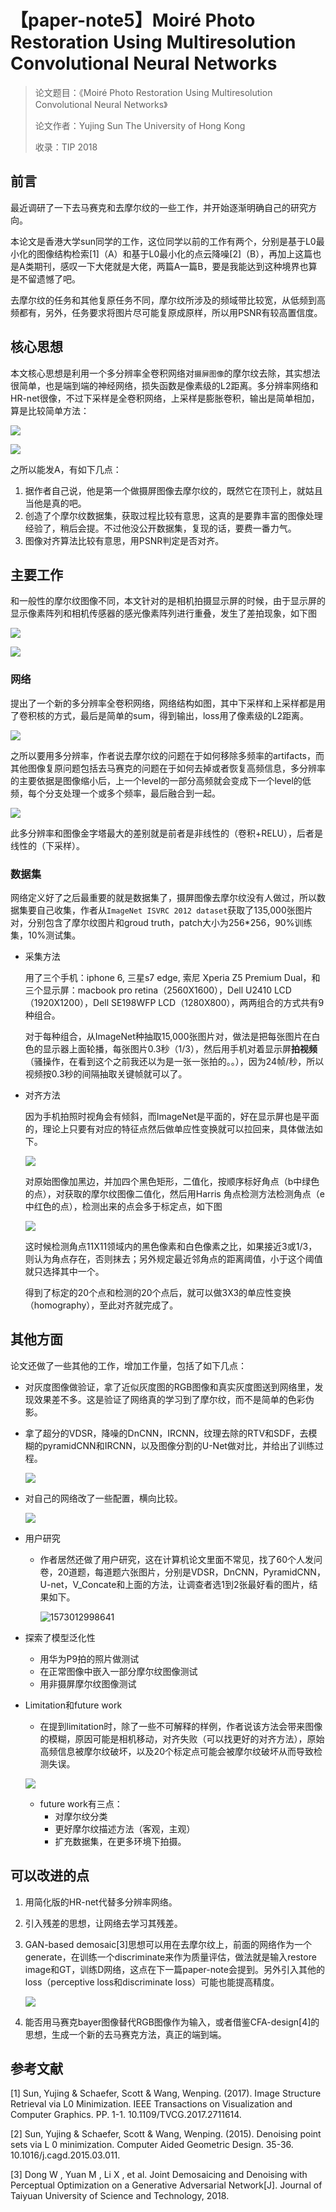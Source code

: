 # 【paper-note5】Moiré Photo Restoration Using Multiresolution Convolutional Neural Networks

> 论文题目：《Moiré Photo Restoration Using Multiresolution Convolutional Neural Networks》
>
> 论文作者：Yujing Sun The University of Hong Kong
>
> 收录：TIP 2018

## 前言

最近调研了一下去马赛克和去摩尔纹的一些工作，并开始逐渐明确自己的研究方向。

本论文是香港大学sun同学的工作，这位同学以前的工作有两个，分别是基于L0最小化的图像结构检索[1]（A）和基于L0最小化的点云降噪[2]（B），再加上这篇也是A类期刊，感叹一下大佬就是大佬，两篇A一篇B，要是我能达到这种境界也算是不留遗憾了吧。

去摩尔纹的任务和其他复原任务不同，摩尔纹所涉及的频域带比较宽，从低频到高频都有，另外，任务要求将图片尽可能复原成原样，所以用PSNR有较高置信度。

## 核心思想

本文核心思想是利用一个多分辨率全卷积网络对`摄屏图像`的摩尔纹去除，其实想法很简单，也是端到端的神经网络，损失函数是像素级的L2距离。多分辨率网络和HR-net很像，不过下采样是全卷积网络，上采样是膨胀卷积，输出是简单相加，算是比较简单方法：

![](https://raw.githubusercontent.com/Badstu/pic_set/master/img/20191105223517.png)

![](https://raw.githubusercontent.com/Badstu/pic_set/master/img/20191105223611.png)

之所以能发A，有如下几点：

1. 据作者自己说，他是第一个做摄屏图像去摩尔纹的，既然它在顶刊上，就姑且当他是真的吧。
2. 创造了个摩尔纹数据集，获取过程比较有意思，这真的是要靠丰富的图像处理经验了，稍后会提。不过他没公开数据集，复现的话，要费一番力气。
3. 图像对齐算法比较有意思，用PSNR判定是否对齐。

## 主要工作

和一般性的摩尔纹图像不同，本文针对的是相机拍摄显示屏的时候，由于显示屏的显示像素阵列和相机传感器的感光像素阵列进行重叠，发生了差拍现象，如下图

![](https://raw.githubusercontent.com/Badstu/pic_set/master/img/20191106112627.png)

![](https://raw.githubusercontent.com/Badstu/pic_set/master/img/20191106105417.png)

### 网络

提出了一个新的多分辨率全卷积网络，网络结构如图，其中下采样和上采样都是用了卷积核的方式，最后是简单的sum，得到输出，loss用了像素级的L2距离。

![](https://raw.githubusercontent.com/Badstu/pic_set/master/img/20191106105543.png)

之所以要用多分辨率，作者说去摩尔纹的问题在于如何移除多频率的artifacts，而其他图像复原问题包括去马赛克的问题在于如何去掉或者恢复高频信息，多分辨率的主要依据是图像缩小后，上一个level的一部分高频就会变成下一个level的低频，每个分支处理一个或多个频率，最后融合到一起。

![](https://raw.githubusercontent.com/Badstu/pic_set/master/img/20191106110803.png)

此多分辨率和图像金字塔最大的差别就是前者是非线性的（卷积+RELU），后者是线性的（下采样）。

### 数据集

网络定义好了之后最重要的就是数据集了，摄屏图像去摩尔纹没有人做过，所以数据集要自己收集，作者从`ImageNet ISVRC 2012 dataset`获取了135,000张图片对，分别包含了摩尔纹图片和groud truth，patch大小为256\*256，90%训练集，10%测试集。

* 采集方法

  用了三个手机：iphone 6, 三星s7 edge, 索尼 Xperia Z5 Premium Dual，和三个显示屏：macbook pro retina（2560X1600），Dell U2410 LCD（1920X1200），Dell SE198WFP LCD（1280X800），两两组合的方式共有9种组合。

  对于每种组合，从ImageNet种抽取15,000张图片对，做法是把每张图片在白色的显示器上面轮播，每张图片0.3秒（1/3），然后用手机对着显示屏**拍视频**（骚操作，在看到这个之前我还以为是一张一张拍的。。），因为24帧/秒，所以视频按0.3秒的间隔抽取关键帧就可以了。

* 对齐方法

  因为手机拍照时视角会有倾斜，而ImageNet是平面的，好在显示屏也是平面的，理论上只要有对应的特征点然后做单应性变换就可以拉回来，具体做法如下。

  ![](https://raw.githubusercontent.com/Badstu/pic_set/master/img/20191106112607.png)

  对原始图像加黑边，并加四个黑色矩形，二值化，按顺序标好角点（b中绿色的点），对获取的摩尔纹图像二值化，然后用Harris 角点检测方法检测角点（e中红色的点），检测出来的点会多于标定点，如下图

  ![](https://raw.githubusercontent.com/Badstu/pic_set/master/img/20191106113212.png)

  这时候检测角点11X11领域内的黑色像素和白色像素之比，如果接近3或1/3，则认为角点存在，否则抹去；另外规定最近邻角点的距离阈值，小于这个阈值就只选择其中一个。

  得到了标定的20个点和检测的20个点后，就可以做3X3的单应性变换（homography），至此对齐就完成了。

## 其他方面

论文还做了一些其他的工作，增加工作量，包括了如下几点：

* 对灰度图像做验证，拿了近似灰度图的RGB图像和真实灰度图送到网络里，发现效果差不多。这是验证了网络真的学习到了摩尔纹，而不是简单的色彩伪影。

* 拿了超分的VDSR，降噪的DnCNN，IRCNN，纹理去除的RTV和SDF，去模糊的pyramidCNN和IRCNN，以及图像分割的U-Net做对比，并给出了训练过程。

  ![](https://raw.githubusercontent.com/Badstu/pic_set/master/img/20191106115152.png)

* 对自己的网络改了一些配置，横向比较。

  ![](https://raw.githubusercontent.com/Badstu/pic_set/master/img/20191106115332.png)

* 用户研究

  * 作者居然还做了用户研究，这在计算机论文里面不常见，找了60个人发问卷，20道题，每道题六张图片，分别是VDSR，DnCNN，PyramidCNN，U-net，V_Concate和上面的方法，让调查者选1到2张最好看的图片，结果如下。

    ![1573012998641](C:\Users\zqws1\AppData\Roaming\Typora\typora-user-images\1573012998641.png)

* 探索了模型泛化性

  * 用华为P9拍的照片做测试
  * 在正常图像中嵌入一部分摩尔纹图像测试
  * 用非摄屏摩尔纹图像测试

* Limitation和future work

  * 在提到limitation时，除了一些不可解释的样例，作者说该方法会带来图像的模糊，原因可能是相机移动，对齐失败（可以找更好的对齐方法），原始高频信息被摩尔纹破坏，以及20个标定点可能会被摩尔纹破坏从而导致检测失误。

  ![](https://raw.githubusercontent.com/Badstu/pic_set/master/img/20191106115820.png)

  * future work有三点：
    * 对摩尔纹分类
    * 更好摩尔纹描述方法（客观，主观）
    * 扩充数据集，在更多环境下拍摄。



## 可以改进的点

1. 用简化版的HR-net代替多分辨率网络。

2. 引入残差的思想，让网络去学习其残差。

3. GAN-based demosaic[3]思想可以用在去摩尔纹上，前面的网络作为一个generate，在训练一个discriminate来作为质量评估，做法就是输入restore image和GT，训练D网络，这点在下一篇paper-note会提到。另外引入其他的loss（perceptive loss和discriminate loss）可能也能提高精度。

   ![](https://raw.githubusercontent.com/Badstu/pic_set/master/img/20191105225836.png)

4. 能否用马赛克bayer图像替代RGB图像作为输入，或者借鉴CFA-design[4]的思想，生成一个新的去马赛克方法，真正的端到端。



## 参考文献

[1] Sun, Yujing & Schaefer, Scott & Wang, Wenping. (2017). Image Structure Retrieval via L0 Minimization. IEEE Transactions on Visualization and Computer Graphics. PP. 1-1. 10.1109/TVCG.2017.2711614. 

[2] Sun, Yujing & Schaefer, Scott & Wang, Wenping. (2015). Denoising point sets via L 0 minimization. Computer Aided Geometric Design. 35-36. 10.1016/j.cagd.2015.03.011. 

[3] Dong W , Yuan M , Li X , et al. Joint Demosaicing and Denoising with Perceptual Optimization on a Generative Adversarial Network[J]. Journal of Taiyuan University of Science and Technology, 2018.

